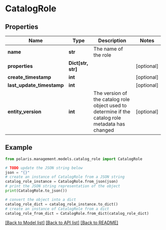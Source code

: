 <!--

 Licensed to the Apache Software Foundation (ASF) under one
 or more contributor license agreements.  See the NOTICE file
 distributed with this work for additional information
 regarding copyright ownership.  The ASF licenses this file
 to you under the Apache License, Version 2.0 (the
 "License"); you may not use this file except in compliance
 with the License.  You may obtain a copy of the License at

   http://www.apache.org/licenses/LICENSE-2.0

 Unless required by applicable law or agreed to in writing,
 software distributed under the License is distributed on an
 "AS IS" BASIS, WITHOUT WARRANTIES OR CONDITIONS OF ANY
 KIND, either express or implied.  See the License for the
 specific language governing permissions and limitations
 under the License.

-->
# CatalogRole

## Properties

Name | Type | Description | Notes
------------ | ------------- | ------------- | -------------
**name** | **str** | The name of the role | 
**properties** | **Dict[str, str]** |  | [optional] 
**create_timestamp** | **int** |  | [optional] 
**last_update_timestamp** | **int** |  | [optional] 
**entity_version** | **int** | The version of the catalog role object used to determine if the catalog role metadata has changed | [optional] 

## Example

```python
from polaris.management.models.catalog_role import CatalogRole

# TODO update the JSON string below
json = "{}"
# create an instance of CatalogRole from a JSON string
catalog_role_instance = CatalogRole.from_json(json)
# print the JSON string representation of the object
print(CatalogRole.to_json())

# convert the object into a dict
catalog_role_dict = catalog_role_instance.to_dict()
# create an instance of CatalogRole from a dict
catalog_role_from_dict = CatalogRole.from_dict(catalog_role_dict)
```
[[Back to Model list]](../README.md#documentation-for-models) [[Back to API list]](../README.md#documentation-for-api-endpoints) [[Back to README]](../README.md)


